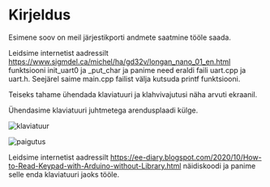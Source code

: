 # Kirjeldus

Esimene soov on meil järjestikporti andmete saatmine tööle saada.

Leidsime internetist aadressilt https://www.sigmdel.ca/michel/ha/gd32v/longan_nano_01_en.html funktsiooni init_uart0 ja _put_char ja panime need eraldi faili uart.cpp ja uart.h.
Seejärel saime main.cpp failist välja kutsuda printf funktsiooni.
 
Teiseks tahame ühendada klaviatuuri ja klahvivajutusi näha arvuti ekraanil.

Ühendasime klaviatuuri juhtmetega arendusplaadi külge.

![klaviatuur](2021-10-05-18-24-52.png)

![paigutus](2021-10-05-18-25-52.png)

Leidsime internetist aadressilt https://ee-diary.blogspot.com/2020/10/How-to-Read-Keypad-with-Arduino-without-Library.html näidiskoodi ja panime selle enda klaviatuuri jaoks tööle.
